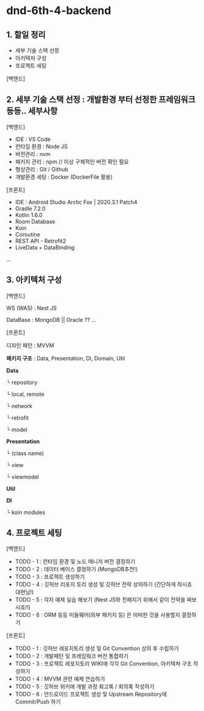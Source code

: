 # dnd-6th-4-backend

## 1. 할일 정리

- 세부 기술 스택 선정
- 아키텍처 구성
- 프로젝트 세팅

[백엔드]

## 2. 세부 기술 스택 선정 : 개발환경 부터 선정한 프레임워크 등등.. 세부사항

[백엔드]

- IDE : VS Code
- 런타임 환경 : Node JS
- 버전관리 : nvm
- 패키지 관리 : npm  // 이상 구체적인 버전 확인 필요
- 형상관리 : Git / Github
- 개발환경 세팅 : Docker (DockerFile 활용)

[프론트]

- IDE : Android Studio Arctic Fox | 2020.3.1 Patch4
- Gradle 7.2.0
- Kotlin 1.6.0
- Room Database
- Koin
- Coroutine
- REST API - Retrofit2
- LiveData + DataBinding

...

## 3. 아키텍처 구성

[백엔드]

WS (WAS) : Nest JS

DataBase : MongoDB || Oracle ?? ...

[프론트]

디자인 패턴 : MVVM

**패키지 구조** : Data, Presentation, DI, Domain, Util

**Data**

└ repository

└ local, remote

└ network

└ retrofit

└ model

**Presentation**

└ (class name)

└ view

└ viewmodel

**Util**

**DI**

└ koin modules

## 4. 프로젝트 세팅

[백엔드]

- TODO - 1 : 런타임 환경 및 노드 매니저 버전 결정하기
- TODO - 2 : 데이터 베이스 결정하기 (MongoDB추천!)
- TODO - 3 : 프로젝트 생성하기
- TODO - 4 : 깃허브 리포지 토리 생성 및 깃허브 전략 상의하기 (간단하게 하시죠 대현님!)
- TODO - 5 : 각자 예제 실습 해보기 (Nest JS와 친해지기 위해서 같이 전략을 짜보시죠!!)
- TODO - 6 : ORM 등등 미들웨어(외부 패키지 등) 은 어떠한 것을 사용할지 결정하기

[프론트]

- TODO - 1 : 깃허브 레포지토리 생성 및 Git Convention 상의 후 수립하기
- TODO - 2 : 개발패턴 및 프레임워크 버전 통합하기
- TODO - 3 : 프로젝트 레포지토리 WIKI에 각각 Git Convention, 아키텍쳐 구조 작성하기
- TODO - 4 : MVVM 관련 예제 연습하기
- TODO - 5 : 깃허브 위키에 개발 과정 회고록 / 회의록 작성하기
- TODO - 6 : 안드로이드 프로젝트 생성 및 Upstream Repository에 Commit/Push 하기
